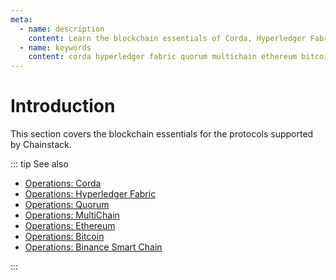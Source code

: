 ```yaml
---
meta:
  - name: description
    content: Learn the blockchain essentials of Corda, Hyperledger Fabric, Quorum, MultiChain, Ethereum, Bitcoin, and Binance Smart Chain. Learn how the networks operate and reach consensus.
  - name: keywords
    content: corda hyperledger fabric quorum multichain ethereum bitcoin binance
---
```


# Introduction

This section covers the blockchain essentials for the protocols supported by Chainstack.

::: tip See also

* [Operations: Corda](/operations/corda/)
* [Operations: Hyperledger Fabric](/operations/fabric/)
* [Operations: Quorum](/operations/quorum/)
* [Operations: MultiChain](/operations/multichain/)
* [Operations: Ethereum](/operations/ethereum/)
* [Operations: Bitcoin](/operations/bitcoin/)
* [Operations: Binance Smart Chain](/operations/binance/)


:::
